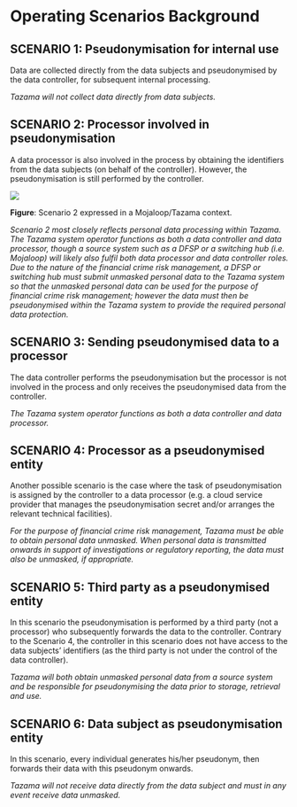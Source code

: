 # Operating Scenarios Background

## **SCENARIO 1**: Pseudonymisation for internal use

Data are collected directly from the data subjects and pseudonymised by the data controller, for subsequent internal processing.

*Tazama will not collect data directly from data subjects.*

## **SCENARIO 2**: Processor involved in pseudonymisation

A data processor is also involved in the process by obtaining the identifiers from the data subjects (on behalf of the controller). However, the pseudonymisation is still performed by the controller.

![](../../images/Pseudonymisation_Scenario_2.drawio.png)

**Figure**: Scenario 2 expressed in a Mojaloop/Tazama context.

*Scenario 2 most closely reflects personal data processing within Tazama. The Tazama system operator functions as both a data controller and data processor, though a source system such as a DFSP or a switching hub (i.e. Mojaloop) will likely also fulfil both data processor and data controller roles. Due to the nature of the financial crime risk management, a DFSP or switching hub must submit unmasked personal data to the Tazama system so that the unmasked personal data can be used for the purpose of financial crime risk management; however the data must then be pseudonymised within the Tazama system to provide the required personal data protection.*

## **SCENARIO 3**: Sending pseudonymised data to a processor

The data controller performs the pseudonymisation but the processor is not involved in the process and only receives the pseudonymised data from the controller.

*The Tazama system operator functions as both a data controller and data processor.*

## **SCENARIO 4**: Processor as a pseudonymised entity

Another possible scenario is the case where the task of pseudonymisation is assigned by the controller to a data processor (e.g. a cloud service provider that manages the pseudonymisation secret and/or arranges the relevant technical facilities).

*For the purpose of financial crime risk management, Tazama must be able to obtain personal data unmasked. When personal data is transmitted onwards in support of investigations or regulatory reporting, the data must also be unmasked, if appropriate.*

## **SCENARIO 5**: Third party as a pseudonymised entity

In this scenario the pseudonymisation is performed by a third party (not a processor) who subsequently forwards the data to the controller. Contrary to the Scenario 4, the controller in this scenario does not have access to the data subjects’ identifiers (as the third party is not under the control of the data controller).

*Tazama will both obtain unmasked personal data from a source system and be responsible for pseudonymising the data prior to storage, retrieval and use.*

## **SCENARIO 6**: Data subject as pseudonymisation entity

In this scenario, every individual generates his/her pseudonym, then forwards their data with this pseudonym onwards.

*Tazama will not receive data directly from the data subject and must in any event receive data unmasked.*
